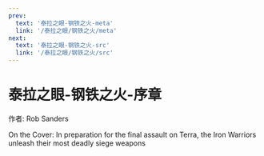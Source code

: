 ```yaml
---
prev:
  text: '泰拉之眼-钢铁之火-meta'
  link: '/泰拉之眼/钢铁之火/meta'
next:
  text: '泰拉之眼-钢铁之火-src'
  link: '/泰拉之眼/钢铁之火/src'
---
```


# 泰拉之眼-钢铁之火-序章

作者: Rob Sanders

On the Cover: In preparation for the final assault on Terra, the Iron Warriors unleash their most deadly siege weapons
